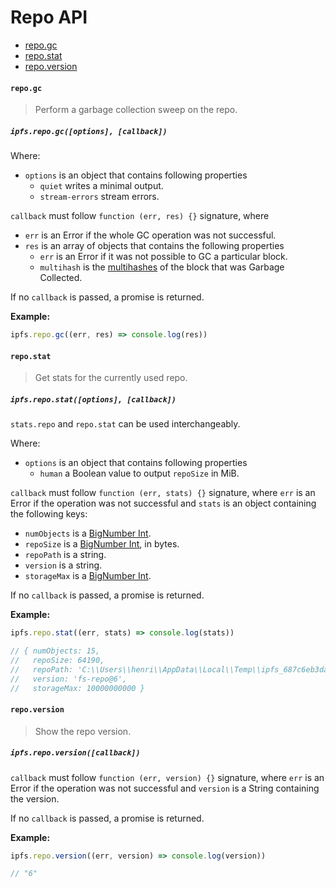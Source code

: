 # Repo API

* [repo.gc](#repogc)
* [repo.stat](#repostat)
* [repo.version](#repoversion)

#### `repo.gc`

> Perform a garbage collection sweep on the repo.

##### `ipfs.repo.gc([options], [callback])`

Where:

- `options` is an object that contains following properties
  - `quiet` writes a minimal output.
  - `stream-errors` stream errors.

`callback` must follow `function (err, res) {}` signature, where
- `err` is an Error if the whole GC operation was not successful.
- `res` is an array of objects that contains the following properties
  - `err` is an Error if it was not possible to GC a particular block.
  - `multihash` is the [multihashes][] of the block that was Garbage Collected.

If no `callback` is passed, a promise is returned.

**Example:**

```JavaScript
ipfs.repo.gc((err, res) => console.log(res))
```

#### `repo.stat`

> Get stats for the currently used repo.

##### `ipfs.repo.stat([options], [callback])`

`stats.repo` and `repo.stat` can be used interchangeably.

Where:

- `options` is an object that contains following properties
  - `human` a Boolean value to output `repoSize` in MiB.

`callback` must follow `function (err, stats) {}` signature, where `err` is an Error if the operation was not successful and `stats` is an object containing the following keys:

- `numObjects` is a [BigNumber Int][1].
- `repoSize` is a [BigNumber Int][1], in bytes.
- `repoPath` is a string.
- `version` is a string.
- `storageMax` is a [BigNumber Int][1].

If no `callback` is passed, a promise is returned.

**Example:**

```JavaScript
ipfs.repo.stat((err, stats) => console.log(stats))

// { numObjects: 15,
//   repoSize: 64190,
//   repoPath: 'C:\\Users\\henri\\AppData\\Local\\Temp\\ipfs_687c6eb3da07d3b16fe3c63ce17560e9',
//   version: 'fs-repo@6',
//   storageMax: 10000000000 }
```

#### `repo.version`

> Show the repo version.

##### `ipfs.repo.version([callback])`

`callback` must follow `function (err, version) {}` signature, where `err` is an Error if the operation was not successful and `version` is a String containing the version.

If no `callback` is passed, a promise is returned.

**Example:**

```JavaScript
ipfs.repo.version((err, version) => console.log(version))

// "6"
```

[1]: https://github.com/MikeMcl/bignumber.js/
[multihashes]: https://www.npmjs.com/package/multihashes
